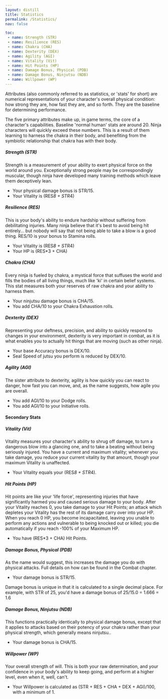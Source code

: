 ```yaml
---
layout: distill
title: Statistics
permalink: /Statistics/
nav: false

toc:
 - name: Strength (STR)
 - name: Resilience (RES)
 - name: Chakra (CHA)
 - name: Dexterity (DEX)
 - name: Agility (AGI)
 - name: Vitality (Vit)
 - name: Hit Points (HP)
 - name: Damage Bonus, Physical (PDB)
 - name: Damage Bonus, Ninjutsu (NDB)
 - name: Willpower (WP)
---
```

Attributes (also commonly referred to as statistics, or 'stats' for short) are numerical representations of your character's overall physical condition: how strong they are, how fast they are, and so forth. They are the baseline for determining performance.

The five primary attributes make up, in game terms, the core of a character's capabilities. Baseline 'normal human' stats are around 20. Ninja characters will quickly exceed these numbers. This is a result of them learning to harness the chakra in their body, and benefiting from the symbiotic relationship that chakra has with their body.

##### Strength (STR)
Strength is a measurement of your ability to exert physical force on the world around you. Exceptionally strong people may be correspondingly muscular, though ninja have developed many training methods which leave them deceptively lean.

- Your physical damage bonus is STR/15.
- Your Vitality is (RES*8 + STR*4)

##### Resilience (RES)
This is your body's ability to endure hardship without suffering from debilitating injuries. Many ninja believe that it's best to avoid being hit entirely... but nobody will say that not being able to take a blow is a good thing. RES/10 is your bonus to Stamina rolls.

- Your Vitality is (RES*8 + STR*4)
- Your HP is (RES*3 + CHA)

##### Chakra (CHA)
Every ninja is fueled by chakra, a mystical force that suffuses the world and fills the bodies of all living things, much like 'ki' in certain belief systems. This stat measures both your reserves of raw chakra and your ability to harness them.

- Your ninjutsu damage bonus is CHA/15.
- You add CHA/10 to your Chakra Exhaustion rolls.

##### Dexterity (DEX)
Representing your deftness, precision, and ability to quickly respond to changes in your environment, dexterity is very important in combat, as it is what enables you to actually hit things that are moving (such as other ninja).

- Your base Accuracy bonus is DEX/10.
- Seal Speed of jutsu you perform is reduced by DEX/10.

##### Agility (AGI)
The sister attribute to dexterity, agility is how quickly you can react to danger, how fast you can move, and, as the name suggests, how agile you are overall.

- You add AGI/10 to your Dodge rolls.
- You add AGI/10 to your Initiative rolls.

#### Secondary Stats

##### Vitality (Vit)
Vitality measures your character's ability to shrug off damage, to turn a dangerous blow into a glancing one, and to take a beating without being seriously injured. You have a current and maximum vitality; whenever you take damage, you reduce your current vitality by that amount, though your maximum Vitality is unaffected.

- Your Vitality equals your (RES*8 + STR*4).

##### Hit Points (HP)
Hit points are like your 'life force', representing injuries that have significantly harmed you and caused serious damage to your body. After your Vitality reaches 0, you take damage to your Hit Points; an attack which depletes your Vitality has the rest of its damage carry over into your HP. When you reach 0 HP, you become incapacitated, leaving you unable to perform any actions and vulnerable to being knocked out or killed; you die automatically if you reach -100% of your Maximum HP.

- You have (RES*3 + CHA) Hit Points.

##### Damage Bonus, Physical (PDB)
As the name would suggest, this increases the damage you do with physical attacks. Full details on how can be found in the Combat chapter.

- Your damage bonus is STR/15.

Damage bonus is unique in that it is calculated to a single decimal place. For example, with STR of 25, you'd have a damage bonus of 25/15.0 = 1.666 = 1.6

##### Damage Bonus, Ninjutsu (NDB)
This functions practically identically to physical damage bonus, except that it applies to attacks based on their potency of your chakra rather than your physical strength, which generally means ninjutsu..

- Your damage bonus is CHA/15.

##### Willpower (WP)
Your overall strength of will. This is both your raw determination, and your confidence in your body's ability to keep going, and perform at a higher level, even when it, well, can't.

- Your Willpower is calculated as (STR + RES + CHA + DEX + AGI)/100, with a minimum of 1.
